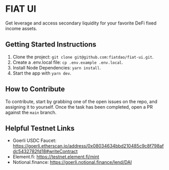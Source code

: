 # FIAT UI
Get leverage and access secondary liquidity for your favorite DeFi fixed income assets.

## Getting Started Instructions
1. Clone the project: `git clone git@github.com:fiatdao/fiat-ui.git`.
2. Create a .env.local file: `cp .env.example .env.local`.
3. Install Node Dependencies: `yarn install`.
4. Start the app with `yarn dev`.

## How to Contribute
To contribute, start by grabbing one of the open issues on the repo, and assigning it to yourself. Once the task has been completed, open a PR against the `main` branch.

## Helpful Testnet Links
- Goerli USDC Faucet: https://goerli.etherscan.io/address/0x08034634bbd210485c9c8f798afdc5432782fd18#writeContract
- Element.fi: https://testnet.element.fi/mint
- Notional.finance: https://goerli.notional.finance/lend/DAI
